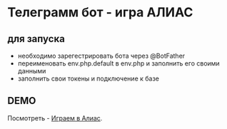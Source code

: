 # Телеграмм бот - игра АЛИАС

## для запуска
* необходимо зарегестрировать бота через @BotFather
* переименовать env.php.default в env.php и заполнить его своими данными
* заполнить свои токены и подключение к базе

## DEMO

Посмотреть - [Играем в Алиас](https://t.me/Alias_ss_bot).

